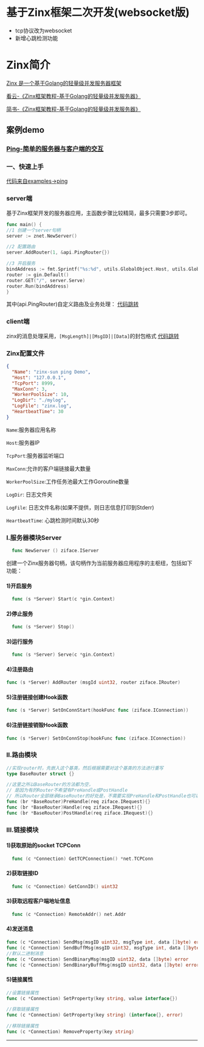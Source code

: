 # 基于Zinx框架二次开发(websocket版)

- tcp协议改为websocket
- 新增心跳检测功能

# Zinx简介

[Zinx 是一个基于Golang的轻量级并发服务器框架](https://github.com/aceld/zinx)

[看云-《Zinx框架教程-基于Golang的轻量级并发服务器》](https://www.kancloud.cn/aceld/zinx)

[简书-《Zinx框架教程-基于Golang的轻量级并发服务器》](https://www.jianshu.com/p/23d07c0a28e5)

## 案例demo
### [Ping-简单的服务器与客户端的交互](https://github.com/sun-fight/zinx-sun/tree/master/examples/ping)

### 一、快速上手

[代码来自examples->ping](https://github.com/sun-fight/zinx-sun/tree/master/examples/ping)
### server端
基于Zinx框架开发的服务器应用，主函数步骤比较精简，最多只需要3步即可。

```go
func main() {
//1 创建一个server句柄
server := znet.NewServer()

//2 配置路由
server.AddRouter(1, &api.PingRouter{})

//3 开启服务
bindAddress := fmt.Sprintf("%s:%d", utils.GlobalObject.Host, utils.GlobalObject.TCPPort)
router := gin.Default()
router.GET("/", server.Serve)
router.Run(bindAddress)
}
```

其中(api.PingRouter)自定义路由及业务处理：
[代码跳转](https://github.com/sun-fight/zinx-sun/blob/master/examples/ping/server/api/ping.go)


### client端

zinx的消息处理采用，`[MsgLength]|[MsgID]|[Data]`的封包格式
[代码跳转](https://github.com/sun-fight/zinx-sun/blob/master/examples/ping/client/main.go)

### Zinx配置文件

```json
{
  "Name": "zinx-sun ping Demo",
  "Host": "127.0.0.1",
  "TcpPort": 8999,
  "MaxConn": 3,
  "WorkerPoolSize": 10,
  "LogDir": "./mylog",
  "LogFile": "zinx.log",
  "HeartbeatTime": 30
}
```

`Name`:服务器应用名称

`Host`:服务器IP

`TcpPort`:服务器监听端口

`MaxConn`:允许的客户端链接最大数量

`WorkerPoolSize`:工作任务池最大工作Goroutine数量

`LogDir`: 日志文件夹

`LogFile`: 日志文件名称(如果不提供，则日志信息打印到Stderr)

`HeartbeatTime`: 心跳检测时间默认30秒

### I.服务器模块Server

```go
  func NewServer () ziface.IServer 
```

创建一个Zinx服务器句柄，该句柄作为当前服务器应用程序的主枢纽，包括如下功能：

#### 1)开启服务

```go
  func (s *Server) Start(c *gin.Context)
```

#### 2)停止服务

```go
  func (s *Server) Stop()
```

#### 3)运行服务

```go
  func (s *Server) Serve(c *gin.Context)
```

#### 4)注册路由

```go
func (s *Server) AddRouter (msgId uint32, router ziface.IRouter) 
```

#### 5)注册链接创建Hook函数

```go
func (s *Server) SetOnConnStart(hookFunc func (ziface.IConnection))
```

#### 6)注册链接销毁Hook函数

```go
func (s *Server) SetOnConnStop(hookFunc func (ziface.IConnection))
```

### II.路由模块

```go
//实现router时，先嵌入这个基类，然后根据需要对这个基类的方法进行重写
type BaseRouter struct {}

//这里之所以BaseRouter的方法都为空，
// 是因为有的Router不希望有PreHandle或PostHandle
// 所以Router全部继承BaseRouter的好处是，不需要实现PreHandle和PostHandle也可以实例化
func (br *BaseRouter)PreHandle(req ziface.IRequest){}
func (br *BaseRouter)Handle(req ziface.IRequest){}
func (br *BaseRouter)PostHandle(req ziface.IRequest){}
```

### III.链接模块

#### 1)获取原始的socket TCPConn

```go
  func (c *Connection) GetTCPConnection() *net.TCPConn 
```

#### 2)获取链接ID

```go
  func (c *Connection) GetConnID() uint32 
```

#### 3)获取远程客户端地址信息

```go
  func (c *Connection) RemoteAddr() net.Addr 
```

#### 4)发送消息

```go
func (c *Connection) SendMsg(msgID uint32, msgType int, data []byte) error
func (c *Connection) SendBuffMsg(msgID uint32, msgType int, data []byte) error
//默认二进制消息
func (c *Connection) SendBinaryMsg(msgID uint32, data []byte) error
func (c *Connection) SendBinaryBuffMsg(msgID uint32, data []byte) error
```

#### 5)链接属性

```go
//设置链接属性
func (c *Connection) SetProperty(key string, value interface{})

//获取链接属性
func (c *Connection) GetProperty(key string) (interface{}, error)

//移除链接属性
func (c *Connection) RemoveProperty(key string) 
```

---
